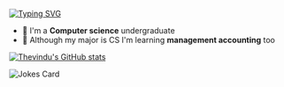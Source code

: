 [![Typing SVG](https://readme-typing-svg.herokuapp.com/?lines=Hello+Visitor;I'm+Thevindu+Kulasinghe)](https://git.io/typing-svg)

- 👀 I'm a **Computer science** undergraduate
- 🌱 Although my major is CS I'm learning **management accounting** too


[![Thevindu's GitHub stats](https://github-readme-stats.vercel.app/api?username=kulasinghet)](https://github.com/anuraghazra/github-readme-stats)

<!---
kulasinghet/kulasinghet is a ✨ special ✨ repository because its `README.md` (this file) appears on your GitHub profile.
You can click the Preview link to take a look at your changes.
--->



![Jokes Card](https://readme-jokes.vercel.app/api)
